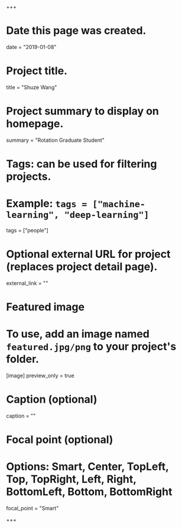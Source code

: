 +++
# Date this page was created.
date = "2019-01-08"

# Project title.
title = "Shuze Wang"

# Project summary to display on homepage.
summary = "Rotation Graduate Student"

# Tags: can be used for filtering projects.
# Example: `tags = ["machine-learning", "deep-learning"]`
tags = ["people"]

# Optional external URL for project (replaces project detail page).
external_link = ""

# Featured image
# To use, add an image named `featured.jpg/png` to your project's folder. 
[image]
  preview_only = true
 
  # Caption (optional)
  caption = ""

  # Focal point (optional)
  # Options: Smart, Center, TopLeft, Top, TopRight, Left, Right, BottomLeft, Bottom, BottomRight
  focal_point = "Smart"

+++
